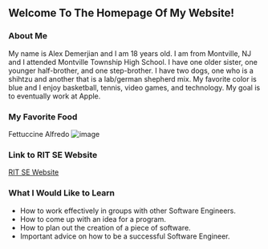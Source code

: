 ## Welcome To The Homepage Of My Website!

### About Me

My name is Alex Demerjian and I am 18 years old. I am from Montville, NJ and I attended Montville Township High School. I have one older sister, one younger half-brother, and one step-brother. I have two dogs, one who is a shihtzu and another that is a lab/german shepherd mix. My favorite color is blue and I enjoy basketball, tennis, video games, and technology. My goal is to eventually work at Apple.

### My Favorite Food
Fettuccine Alfredo
![image](https://user-images.githubusercontent.com/69914709/94760388-5dcf0180-0370-11eb-877c-cd39e6cf2253.png)

### Link to RIT SE Website
[RIT SE Website](http://www.se.rit.edu/~swen-101/00/index.html)


### What I Would Like to Learn
- How to work effectively in groups with other Software Engineers.
- How to come up with an idea for a program.
- How to plan out the creation of a piece of software.
- Important advice on how to be a successful Software Engineer.
